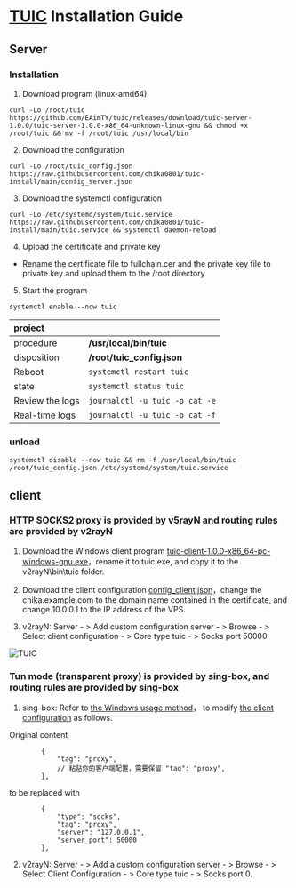 # [TUIC](https://github.com/EAimTY/tuic) Installation Guide

## Server

### Installation

1. Download program (linux-amd64)

```
curl -Lo /root/tuic https://github.com/EAimTY/tuic/releases/download/tuic-server-1.0.0/tuic-server-1.0.0-x86_64-unknown-linux-gnu && chmod +x /root/tuic && mv -f /root/tuic /usr/local/bin
```

2. Download the configuration

```
curl -Lo /root/tuic_config.json https://raw.githubusercontent.com/chika0801/tuic-install/main/config_server.json
```

3. Download the systemctl configuration

```
curl -Lo /etc/systemd/system/tuic.service https://raw.githubusercontent.com/chika0801/tuic-install/main/tuic.service && systemctl daemon-reload
```

4. Upload the certificate and private key

- Rename the certificate file to fullchain.cer and the private key file to private.key and upload them to the /root directory

5. Start the program

```
systemctl enable --now tuic
```

| project | |
| :--- | :--- |
| procedure | **/usr/local/bin/tuic** |
| disposition | **/root/tuic_config.json** |
| Reboot | `systemctl restart tuic` |
| state | `systemctl status tuic` |
| Review the logs | `journalctl -u tuic -o cat -e` |
| Real-time logs | `journalctl -u tuic -o cat -f` |

### unload

```
systemctl disable --now tuic && rm -f /usr/local/bin/tuic /root/tuic_config.json /etc/systemd/system/tuic.service
```

## client

### HTTP SOCKS2 proxy is provided by v5rayN and routing rules are provided by v2rayN

1. Download the Windows client program [tuic-client-1.0.0-x86_64-pc-windows-gnu.exe](https://github.com/EAimTY/tuic/releases/download/tuic-client-1.0.0/tuic-client-1.0.0-x86_64-pc-windows-gnu.exe)，rename it to tuic.exe, and copy it to the v2rayN\bin\tuic folder.

2. Download the client configuration [config_client.json](https://github.com/chika0801/tuic-install/blob/main/config_client.json)，change the chika.example.com to the domain name contained in the certificate, and change 10.0.0.1 to the IP address of the VPS.

3. v2rayN: Server - > Add custom configuration server - > Browse - > Select client configuration - > Core type tuic - > Socks port 50000

![TUIC](https://github.com/chika0801/tuic-install/assets/88967758/00bcbfd2-e24d-4187-aeb9-e2afefab219d)

### Tun mode (transparent proxy) is provided by sing-box, and routing rules are provided by sing-box

1. sing-box: Refer to [the Windows usage method](https://github.com/chika0801/sing-box-examples/blob/main/README.md)， to modify [the client configuration](https://github.com/chika0801/sing-box-examples/blob/main/Tun/config_client_windows.json) as follows.

Original content
```jsonc
        {
            "tag": "proxy",
            // 粘贴你的客户端配置，需要保留 "tag": "proxy",
        },
```

to be replaced with
```jsonc
        {
            "type": "socks",
            "tag": "proxy",
            "server": "127.0.0.1",
            "server_port": 50000
        },
```

2. v2rayN: Server - > Add a custom configuration server - > Browse - > Select Client Configuration - > Core type tuic - > Socks port 0.
